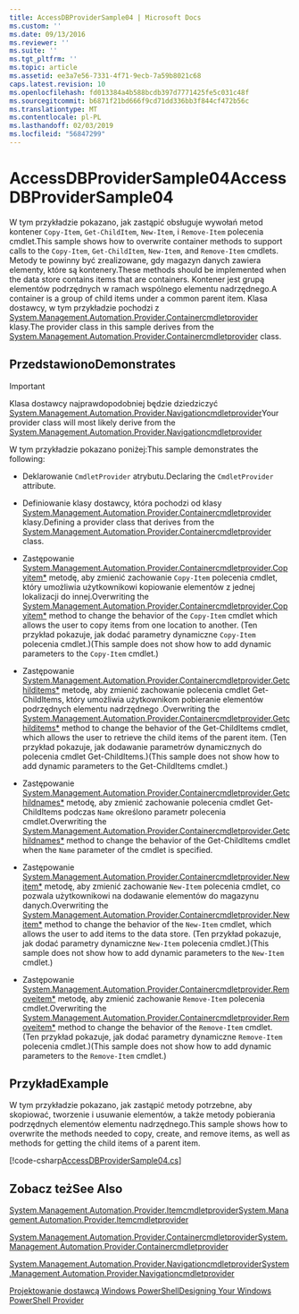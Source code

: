 ```yaml
---
title: AccessDBProviderSample04 | Microsoft Docs
ms.custom: ''
ms.date: 09/13/2016
ms.reviewer: ''
ms.suite: ''
ms.tgt_pltfrm: ''
ms.topic: article
ms.assetid: ee3a7e56-7331-4f71-9ecb-7a59b8021c68
caps.latest.revision: 10
ms.openlocfilehash: fd013384a4b588bcdb397d7771425fe5c031c48f
ms.sourcegitcommit: b6871f21bd666f9cd71dd336bb3f844cf472b56c
ms.translationtype: MT
ms.contentlocale: pl-PL
ms.lasthandoff: 02/03/2019
ms.locfileid: "56847299"
---
```

# <a name="accessdbprovidersample04"></a><span data-ttu-id="1f991-102">AccessDBProviderSample04</span><span class="sxs-lookup"><span data-stu-id="1f991-102">AccessDBProviderSample04</span></span>

<span data-ttu-id="1f991-103">W tym przykładzie pokazano, jak zastąpić obsługuje wywołań metod kontener `Copy-Item`, `Get-ChildItem`, `New-Item`, i `Remove-Item` polecenia cmdlet.</span><span class="sxs-lookup"><span data-stu-id="1f991-103">This sample shows how to overwrite container methods to support calls to the `Copy-Item`, `Get-ChildItem`, `New-Item`, and `Remove-Item` cmdlets.</span></span> <span data-ttu-id="1f991-104">Metody te powinny być zrealizowane, gdy magazyn danych zawiera elementy, które są kontenery.</span><span class="sxs-lookup"><span data-stu-id="1f991-104">These methods should be implemented when the data store contains items that are containers.</span></span> <span data-ttu-id="1f991-105">Kontener jest grupą elementów podrzędnych w ramach wspólnego elementu nadrzędnego.</span><span class="sxs-lookup"><span data-stu-id="1f991-105">A container is a group of child items under a common parent item.</span></span> <span data-ttu-id="1f991-106">Klasa dostawcy, w tym przykładzie pochodzi z [System.Management.Automation.Provider.Containercmdletprovider](/dotnet/api/System.Management.Automation.Provider.ContainerCmdletProvider) klasy.</span><span class="sxs-lookup"><span data-stu-id="1f991-106">The provider class in this sample derives from the [System.Management.Automation.Provider.Containercmdletprovider](/dotnet/api/System.Management.Automation.Provider.ContainerCmdletProvider) class.</span></span>

## <a name="demonstrates"></a><span data-ttu-id="1f991-107">Przedstawiono</span><span class="sxs-lookup"><span data-stu-id="1f991-107">Demonstrates</span></span>

> [!IMPORTANT]
> <span data-ttu-id="1f991-108">Klasa dostawcy najprawdopodobniej będzie dziedziczyć [System.Management.Automation.Provider.Navigationcmdletprovider](/dotnet/api/System.Management.Automation.Provider.NavigationCmdletProvider)</span><span class="sxs-lookup"><span data-stu-id="1f991-108">Your provider class will most likely derive from the [System.Management.Automation.Provider.Navigationcmdletprovider](/dotnet/api/System.Management.Automation.Provider.NavigationCmdletProvider)</span></span>

<span data-ttu-id="1f991-109">W tym przykładzie pokazano poniżej:</span><span class="sxs-lookup"><span data-stu-id="1f991-109">This sample demonstrates the following:</span></span>

- <span data-ttu-id="1f991-110">Deklarowanie `CmdletProvider` atrybutu.</span><span class="sxs-lookup"><span data-stu-id="1f991-110">Declaring the `CmdletProvider` attribute.</span></span>

- <span data-ttu-id="1f991-111">Definiowanie klasy dostawcy, która pochodzi od klasy [System.Management.Automation.Provider.Containercmdletprovider](/dotnet/api/System.Management.Automation.Provider.ContainerCmdletProvider) klasy.</span><span class="sxs-lookup"><span data-stu-id="1f991-111">Defining a provider class that derives from the [System.Management.Automation.Provider.Containercmdletprovider](/dotnet/api/System.Management.Automation.Provider.ContainerCmdletProvider) class.</span></span>

- <span data-ttu-id="1f991-112">Zastępowanie [System.Management.Automation.Provider.Containercmdletprovider.Copyitem\*](/dotnet/api/System.Management.Automation.Provider.ContainerCmdletProvider.CopyItem) metodę, aby zmienić zachowanie `Copy-Item` polecenia cmdlet, który umożliwia użytkownikowi kopiowanie elementów z jednej lokalizacji do innej.</span><span class="sxs-lookup"><span data-stu-id="1f991-112">Overwriting the [System.Management.Automation.Provider.Containercmdletprovider.Copyitem\*](/dotnet/api/System.Management.Automation.Provider.ContainerCmdletProvider.CopyItem) method to change the behavior of the `Copy-Item` cmdlet which allows the user to copy items from one location to another.</span></span> <span data-ttu-id="1f991-113">(Ten przykład pokazuje, jak dodać parametry dynamiczne `Copy-Item` polecenia cmdlet.)</span><span class="sxs-lookup"><span data-stu-id="1f991-113">(This sample does not show how to add dynamic parameters to the `Copy-Item` cmdlet.)</span></span>

- <span data-ttu-id="1f991-114">Zastępowanie [System.Management.Automation.Provider.Containercmdletprovider.Getchilditems\*](/dotnet/api/System.Management.Automation.Provider.ContainerCmdletProvider.GetChildItems) metodę, aby zmienić zachowanie polecenia cmdlet Get-ChildItems, który umożliwia użytkownikom pobieranie elementów podrzędnych elementu nadrzędnego .</span><span class="sxs-lookup"><span data-stu-id="1f991-114">Overwriting the [System.Management.Automation.Provider.Containercmdletprovider.Getchilditems\*](/dotnet/api/System.Management.Automation.Provider.ContainerCmdletProvider.GetChildItems) method to change the behavior of the Get-ChildItems cmdlet, which allows the user to retrieve the child items of the parent item.</span></span> <span data-ttu-id="1f991-115">(Ten przykład pokazuje, jak dodawanie parametrów dynamicznych do polecenia cmdlet Get-ChildItems.)</span><span class="sxs-lookup"><span data-stu-id="1f991-115">(This sample does not show how to add dynamic parameters to the Get-ChildItems cmdlet.)</span></span>

- <span data-ttu-id="1f991-116">Zastępowanie [System.Management.Automation.Provider.Containercmdletprovider.Getchildnames\*](/dotnet/api/System.Management.Automation.Provider.ContainerCmdletProvider.GetChildNames) metodę, aby zmienić zachowanie polecenia cmdlet Get-ChildItems podczas `Name` określono parametr polecenia cmdlet.</span><span class="sxs-lookup"><span data-stu-id="1f991-116">Overwriting the [System.Management.Automation.Provider.Containercmdletprovider.Getchildnames\*](/dotnet/api/System.Management.Automation.Provider.ContainerCmdletProvider.GetChildNames) method to change the behavior of the Get-ChildItems cmdlet when the `Name` parameter of the cmdlet is specified.</span></span>

- <span data-ttu-id="1f991-117">Zastępowanie [System.Management.Automation.Provider.Containercmdletprovider.Newitem\*](/dotnet/api/System.Management.Automation.Provider.ContainerCmdletProvider.NewItem) metodę, aby zmienić zachowanie `New-Item` polecenia cmdlet, co pozwala użytkownikowi na dodawanie elementów do magazynu danych.</span><span class="sxs-lookup"><span data-stu-id="1f991-117">Overwriting the [System.Management.Automation.Provider.Containercmdletprovider.Newitem\*](/dotnet/api/System.Management.Automation.Provider.ContainerCmdletProvider.NewItem) method to change the behavior of the `New-Item` cmdlet, which allows the user to add items to the data store.</span></span> <span data-ttu-id="1f991-118">(Ten przykład pokazuje, jak dodać parametry dynamiczne `New-Item` polecenia cmdlet.)</span><span class="sxs-lookup"><span data-stu-id="1f991-118">(This sample does not show how to add dynamic parameters to the `New-Item` cmdlet.)</span></span>

- <span data-ttu-id="1f991-119">Zastępowanie [System.Management.Automation.Provider.Containercmdletprovider.Removeitem\*](/dotnet/api/System.Management.Automation.Provider.ContainerCmdletProvider.RemoveItem) metodę, aby zmienić zachowanie `Remove-Item` polecenia cmdlet.</span><span class="sxs-lookup"><span data-stu-id="1f991-119">Overwriting the [System.Management.Automation.Provider.Containercmdletprovider.Removeitem\*](/dotnet/api/System.Management.Automation.Provider.ContainerCmdletProvider.RemoveItem) method to change the behavior of the `Remove-Item` cmdlet.</span></span> <span data-ttu-id="1f991-120">(Ten przykład pokazuje, jak dodać parametry dynamiczne `Remove-Item` polecenia cmdlet.)</span><span class="sxs-lookup"><span data-stu-id="1f991-120">(This sample does not show how to add dynamic parameters to the `Remove-Item` cmdlet.)</span></span>

## <a name="example"></a><span data-ttu-id="1f991-121">Przykład</span><span class="sxs-lookup"><span data-stu-id="1f991-121">Example</span></span>

<span data-ttu-id="1f991-122">W tym przykładzie pokazano, jak zastąpić metody potrzebne, aby skopiować, tworzenie i usuwanie elementów, a także metody pobierania podrzędnych elementów elementu nadrzędnego.</span><span class="sxs-lookup"><span data-stu-id="1f991-122">This sample shows how to overwrite the methods needed to copy, create, and remove items, as well as methods for getting the child items of a parent item.</span></span>

[!code-csharp[AccessDBProviderSample04.cs](../../powershell-sdk-samples/SDK-2.0/csharp/AccessDBProviderSample06/AccessDBProviderSample06.cs#L11-L1635 "AccessDBProviderSample04.cs")]

## <a name="see-also"></a><span data-ttu-id="1f991-123">Zobacz też</span><span class="sxs-lookup"><span data-stu-id="1f991-123">See Also</span></span>

[<span data-ttu-id="1f991-124">System.Management.Automation.Provider.Itemcmdletprovider</span><span class="sxs-lookup"><span data-stu-id="1f991-124">System.Management.Automation.Provider.Itemcmdletprovider</span></span>](/dotnet/api/System.Management.Automation.Provider.ItemCmdletProvider)

[<span data-ttu-id="1f991-125">System.Management.Automation.Provider.Containercmdletprovider</span><span class="sxs-lookup"><span data-stu-id="1f991-125">System.Management.Automation.Provider.Containercmdletprovider</span></span>](/dotnet/api/System.Management.Automation.Provider.ContainerCmdletProvider)

[<span data-ttu-id="1f991-126">System.Management.Automation.Provider.Navigationcmdletprovider</span><span class="sxs-lookup"><span data-stu-id="1f991-126">System.Management.Automation.Provider.Navigationcmdletprovider</span></span>](/dotnet/api/System.Management.Automation.Provider.NavigationCmdletProvider)

[<span data-ttu-id="1f991-127">Projektowanie dostawcą Windows PowerShell</span><span class="sxs-lookup"><span data-stu-id="1f991-127">Designing Your Windows PowerShell Provider</span></span>](./provider-types.md)